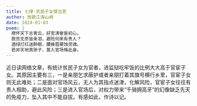 ```yaml
---
title: 七律·贫民子女慎当官
author: 放歌江海山阙
date: 2024-01-03
poem: |
  襟怀天下志青云，好官清誉是初心。
  脱贫无奈皆亲泪，避险何来有贵人？
  酒绿灯红迷醉眼，腰蜂眉黛蚀灵魂。
  若非天地真骄子，莫入官场悔此身。
---
```


近日读网络文章，有统计贫民子女为官者，进监狱吃牢饭的比例大大高于官宦子女。其原因主要有三，一是亲朋乞求蔽护或者亲朋打着其旗号横行乡里，官宦子女则无此难处；二是面对官场风云，无人为其指点迷津，化解风险，官宦子女往往有贵人相助，避此风险；三是进入官场后，对权力带来“千骑拥高牙”的幻像缺乏先天的免疫力，坠入其中不能自拔。有感如此，作诗以记。
